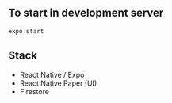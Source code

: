 ## To start in development server
`expo start`

## Stack
- React Native / Expo
- React Native Paper (UI)
- Firestore
